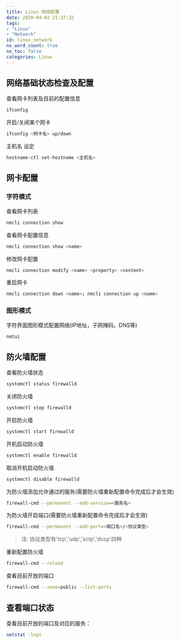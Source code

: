 ```yaml
---
title: Linux 网络配置
date: 2020-04-02 21:37:32
tags:
- "Linux"
- "Network"
id: linux_network
no_word_count: true
no_toc: false
categories: Linux
---
```


## 网络基础状态检查及配置

查看网卡列表及目前的配置信息
```bash
ifconfig
```

开启/关闭某个网卡
```bash
ifconfig <网卡名> up/down
```

主机名<Hostname> 设定
```bash
hostname-ctl set-hostname <主机名>
```

## 网卡配置

### 字符模式

查看网卡列表
```bash
nmcli connection show
```

查看网卡配置信息
```bash
nmcli connection show <name>
```

修改网卡配置
```bash
nmcli connection modify <name> <property> <content>
```

重启网卡
```bash
nmcli connection down <name>; nmcli connection up <name>
```

### 图形模式

字符界面图形模式配置网络(IP地址，子网掩码，DNS等)
```bash
nmtui
```

## 防火墙配置

查看防火墙状态
```bash
systemctl status firewalld
```

关闭防火墙
```bash
systemctl stop firewalld
```

开启防火墙
```bash
systemctl start firewalld
```

开机启动防火墙
```bash
systemctl enable firewalld
```

取消开机启动防火墙
```bash
systemctl disable firewalld
```

为防火墙添加允许通过的服务(需要防火墙重新配置命令完成后才会生效)
```bash
firewall-cmd --permanent --add-service=<服务名>
```

为防火墙开启端口(需要防火墙重新配置命令完成后才会生效)
```bash
firewall-cmd --permanent --add-port=<端口名>/<协议类型>
```

> 注: 协议类型有'tcp','udp','sctp','dccp'四种

重新配置防火墙
```bash
firewall-cmd --reload
```

查看目前开放的端口
```bash
firewall-cmd --zone=public --list-ports
```

## 查看端口状态

查看目前开放的端口及对应的服务：

```bash
netstat -lnpt
```
